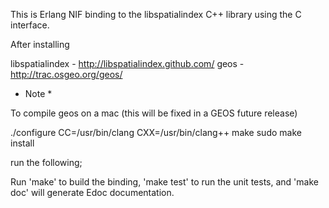 This is Erlang NIF binding to the libspatialindex C++ library using the C interface.

After installing

libspatialindex - http://libspatialindex.github.com/
geos - http://trac.osgeo.org/geos/


* Note *

To compile geos on a mac (this will be fixed in a GEOS future release)

./configure CC=/usr/bin/clang CXX=/usr/bin/clang++
make
sudo make install

run the following;

Run 'make' to build the binding, 'make test' to run the unit tests,
and 'make doc' will generate Edoc documentation.

